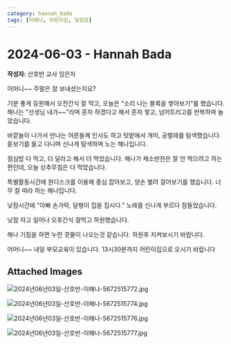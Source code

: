 ```yaml
---
category: hannah_bada
tags: [이해나, 어린이집, 알림장]
---
```


# 2024-06-03 - Hannah Bada

**작성자:** 산호반 교사 임은자  

어머니~~ 주말은 잘 보내셨는지요?

기분 좋게  등원해서 오전간식 잘 먹고, 오늘은 "소리 나는 블록을 쌓아보기"를 했습니다. 해나는 "선생님 내가~~"라며 혼자 하겠다고 해서 혼자 쌓고, 넘어트리고를 반복하며 놀았습니다.

바깥놀이 나가서 만나는 어른들께 인사도 하고 텃밭에서 개미, 공벌레를 탐색했습니다.  돋보기를 들고 다니며 신나게 탐색하며 노는 해나입니다.

점심밥 다 먹고, 더 달라고 해서 더 먹었습니다. 해나가 채소반찬은 잘 안 먹으려고 하는 편인데, 오늘 상추무침은 다 먹었습니다.

특별활동시간에  원디스크를 이용해 중심 잡아보고, 양손 벌려 걸어보기를 했습니다. 너무 잘 따라 하는 해나입니다.

낮잠시간에 "아빠 손가락, 달팽이 집을 집시다." 노래를 신나게 부르다 잠들었습니다.

낮잠 자고 일어나 오후간식 잘먹고 하원했습니다.

해나 기침을 하면 누런 콧물이 나오는것 같습니다. 하원후 지켜보시기 바랍니다.

어머니~~ 내일 부모교육이 있습니다.  13시30분까지 어린이집으로 오시기 바랍니다

## Attached Images
![2024년06년03일-산호반-이해나-5672515772.jpg](https://feghi.github.io/assets/img/bada_photo/2024년06년03일-산호반-이해나-5672515772.jpg)

![2024년06년03일-산호반-이해나-5672515774.jpg](https://feghi.github.io/assets/img/bada_photo/2024년06년03일-산호반-이해나-5672515774.jpg)

![2024년06년03일-산호반-이해나-5672515776.jpg](https://feghi.github.io/assets/img/bada_photo/2024년06년03일-산호반-이해나-5672515776.jpg)

![2024년06년03일-산호반-이해나-5672515777.jpg](https://feghi.github.io/assets/img/bada_photo/2024년06년03일-산호반-이해나-5672515777.jpg)

